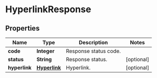 
# HyperlinkResponse

## Properties
Name | Type | Description | Notes
------------ | ------------- | ------------- | -------------
**code** | **Integer** | Response status code. | 
**status** | **String** | Response status. |  [optional]
**hyperlink** | [**Hyperlink**](Hyperlink.md) | Hyperlink. |  [optional]



